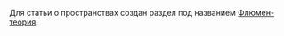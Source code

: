 Для статьи о пространствах создан раздел под названием [Флюмен-теория](https://github.com/johnthesmith/flumen/blob/main/ru/flumen-intro.md).
